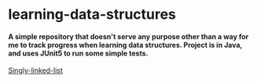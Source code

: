 # learning-data-structures
#### A simple repository that doesn't serve any purpose other than a way for me to track progress when learning data structures. Project is in Java, and uses JUnit5 to run some simple tests.

[Singly-linked-list](src/main/java/com/jsonmack/datastructures/node/singly_linkedlist/SinglyLinkedList.java)


